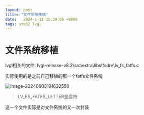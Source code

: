 ```yaml
---
layout: post
title: "文件系统移植" 
date:   2024-1-11 15:39:08 +0800
tags: stm32 lvgl
---
```


# 文件系统移植

lvgl相关的文件: lvgl-release-v8.2\src\extra\libs\fsdrv\lv_fs_fatfs.c

实际使用的是之前自己移植的那一个fatfs文件系统

![image-20240603191632550](https://picture-01-1316374204.cos.ap-beijing.myqcloud.com/image/202406031916602.png)

> LV_FS_FATFS_LETTER是盘符

这一个文件实际是对文件系统的又一次封装

